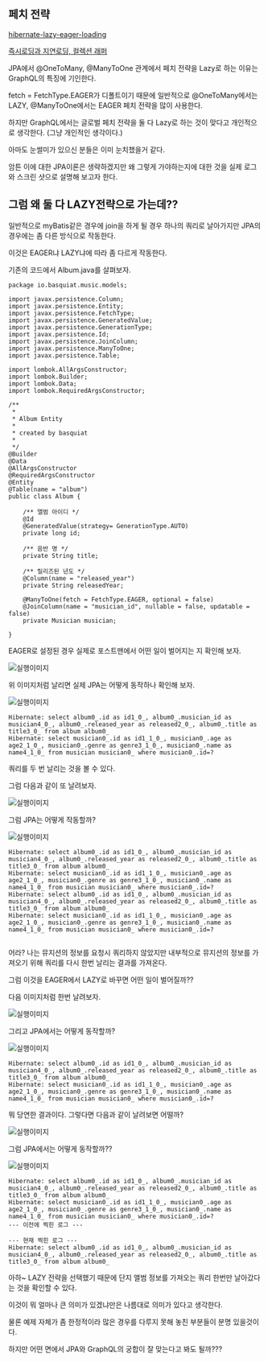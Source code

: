 ## 페치 전략

[hibernate-lazy-eager-loading](https://www.baeldung.com/hibernate-lazy-eager-loading)    

[즉시로딩과 지연로딩, 컬렉션 래퍼](https://yellowh.tistory.com/126)

JPA에서 @OneToMany, @ManyToOne 관계에서 페치 전략을 Lazy로 하는 이유는 GraphQL의 특징에 기인한다.


fetch = FetchType.EAGER가 디폴트이기 때문에 일반적으로 @OneToMany에서는 LAZY, @ManyToOne에서는 EAGER 페치 전략을 많이 사용한다.


하지만 GraphQL에서는 글로벌 페치 전략을 둘 다 Lazy로 하는 것이 맞다고 개인적으로 생각한다. (그냥 개인적인 생각이다.)

아마도 눈썰미가 있으신 분들은 이미 눈치챘을거 같다.

암튼 이에 대한 JPA이론은 생략하겠지만 왜 그렇게 가야하는지에 대한 것을 실제 로그와 스크린 샷으로 설명해 보고자 한다.


## 그럼 왜 둘 다 LAZY전략으로 가는데??

일반적으로 myBatis같은 경우에 join을 하게 될 경우 하나의 쿼리로 날아가지만 JPA의 경우에는 좀 다른 방식으로 작동한다.

이것은 EAGER냐 LAZY냐에 따라 좀 다르게 작동한다.

기존의 코드에서 Album.java를 살펴보자.

```
package io.basquiat.music.models;

import javax.persistence.Column;
import javax.persistence.Entity;
import javax.persistence.FetchType;
import javax.persistence.GeneratedValue;
import javax.persistence.GenerationType;
import javax.persistence.Id;
import javax.persistence.JoinColumn;
import javax.persistence.ManyToOne;
import javax.persistence.Table;

import lombok.AllArgsConstructor;
import lombok.Builder;
import lombok.Data;
import lombok.RequiredArgsConstructor;

/**
 * 
 * Album Entity
 * 
 * created by basquiat
 *
 */
@Builder
@Data
@AllArgsConstructor
@RequiredArgsConstructor
@Entity
@Table(name = "album")
public class Album {

	/** 앨범 아이디 */
	@Id
	@GeneratedValue(strategy= GenerationType.AUTO)
	private long id;
	
	/** 음반 명 */
	private String title;

	/** 릴리즈된 년도 */
	@Column(name = "released_year")
	private String releasedYear;
	
	@ManyToOne(fetch = FetchType.EAGER, optional = false)
	@JoinColumn(name = "musician_id", nullable = false, updatable = false)
	private Musician musician;
	
}

```

EAGER로 설정된 경우 실제로 포스트맨에서 어떤 일이 벌어지는 지 확인해 보자.


![실행이미지](https://github.com/basquiat78/graphql-springboot2/blob/use-resolver/capture/capture8.png)

위 이미지처럼 날리면 실제 JPA는 어떻게 동작하나 확인해 보자.

![실행이미지](https://github.com/basquiat78/graphql-springboot2/blob/use-resolver/capture/capture9.png)

```
Hibernate: select album0_.id as id1_0_, album0_.musician_id as musician4_0_, album0_.released_year as released2_0_, album0_.title as title3_0_ from album album0_
Hibernate: select musician0_.id as id1_1_0_, musician0_.age as age2_1_0_, musician0_.genre as genre3_1_0_, musician0_.name as name4_1_0_ from musician musician0_ where musician0_.id=?

```

쿼리를 두 번 날리는 것을 볼 수 있다.

그럼 다음과 같이 또 날려보자.

![실행이미지](https://github.com/basquiat78/graphql-springboot2/blob/use-resolver/capture/capture10.png)

그럼 JPA는 어떻게 작동할까?

![실행이미지](https://github.com/basquiat78/graphql-springboot2/blob/use-resolver/capture/capture11.png)

```
Hibernate: select album0_.id as id1_0_, album0_.musician_id as musician4_0_, album0_.released_year as released2_0_, album0_.title as title3_0_ from album album0_
Hibernate: select musician0_.id as id1_1_0_, musician0_.age as age2_1_0_, musician0_.genre as genre3_1_0_, musician0_.name as name4_1_0_ from musician musician0_ where musician0_.id=?
Hibernate: select album0_.id as id1_0_, album0_.musician_id as musician4_0_, album0_.released_year as released2_0_, album0_.title as title3_0_ from album album0_
Hibernate: select musician0_.id as id1_1_0_, musician0_.age as age2_1_0_, musician0_.genre as genre3_1_0_, musician0_.name as name4_1_0_ from musician musician0_ where musician0_.id=?


```

어라? 나는 뮤지션의 정보를 요청시 쿼리하지 않았지만 내부적으로 뮤지션의 정보를 가져오기 위해 쿼리를 다시 한번 날리는 결과를 가져온다.

그럼 이것을 EAGER에서 LAZY로 바꾸면 어떤 일이 벌어질까??

다음 이미지처럼 한번 날려보자.

![실행이미지](https://github.com/basquiat78/graphql-springboot2/blob/use-resolver/capture/capture12.png)

그리고 JPA에서는 어떻게 동작할까?

![실행이미지](https://github.com/basquiat78/graphql-springboot2/blob/use-resolver/capture/capture13.png)

```
Hibernate: select album0_.id as id1_0_, album0_.musician_id as musician4_0_, album0_.released_year as released2_0_, album0_.title as title3_0_ from album album0_
Hibernate: select musician0_.id as id1_1_0_, musician0_.age as age2_1_0_, musician0_.genre as genre3_1_0_, musician0_.name as name4_1_0_ from musician musician0_ where musician0_.id=?

```

뭐 당연한 결과이다. 그렇다면 다음과 같이 날려보면 어떨까?

![실행이미지](https://github.com/basquiat78/graphql-springboot2/blob/use-resolver/capture/capture14.png)

그럼 JPA에서는 어떻게 동작할까??

![실행이미지](https://github.com/basquiat78/graphql-springboot2/blob/use-resolver/capture/capture15.png)


```
Hibernate: select album0_.id as id1_0_, album0_.musician_id as musician4_0_, album0_.released_year as released2_0_, album0_.title as title3_0_ from album album0_
Hibernate: select musician0_.id as id1_1_0_, musician0_.age as age2_1_0_, musician0_.genre as genre3_1_0_, musician0_.name as name4_1_0_ from musician musician0_ where musician0_.id=?
--- 이전에 찍힌 로그 ---

--- 현재 찍힌 로그 ---
Hibernate: select album0_.id as id1_0_, album0_.musician_id as musician4_0_, album0_.released_year as released2_0_, album0_.title as title3_0_ from album album0_

```

아하~ LAZY 전략을 선택했기 때문에 단지 앨범 정보를 가져오는 쿼리 한번만 날아갔다는 것을 확인할 수 있다.

이것이 뭐 얼마나 큰 의미가 있겠냐만은 나름대로 의미가 있다고 생각한다.

물론 예제 자체가 좀 한정적이라 많은 경우를 다루지 못해 놓친 부분들이 분명 있을것이다.

하지만 어떤 면에서 JPA와 GraphQL의 궁합이 잘 맞는다고 봐도 될까???